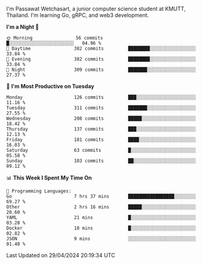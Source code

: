 
I'm Passawat Wetchasart, a junior computer science student at KMUTT, Thailand. I'm learning Go, gRPC, and web3 development.



<!--START_SECTION:waka-->
**I'm a Night 🦉** 

```text
🌞 Morning                56 commits          █░░░░░░░░░░░░░░░░░░░░░░░░   04.96 % 
🌆 Daytime                382 commits         ████████░░░░░░░░░░░░░░░░░   33.84 % 
🌃 Evening                382 commits         ████████░░░░░░░░░░░░░░░░░   33.84 % 
🌙 Night                  309 commits         ███████░░░░░░░░░░░░░░░░░░   27.37 % 
```
📅 **I'm Most Productive on Tuesday** 

```text
Monday                   126 commits         ███░░░░░░░░░░░░░░░░░░░░░░   11.16 % 
Tuesday                  311 commits         ███████░░░░░░░░░░░░░░░░░░   27.55 % 
Wednesday                208 commits         █████░░░░░░░░░░░░░░░░░░░░   18.42 % 
Thursday                 137 commits         ███░░░░░░░░░░░░░░░░░░░░░░   12.13 % 
Friday                   181 commits         ████░░░░░░░░░░░░░░░░░░░░░   16.03 % 
Saturday                 63 commits          █░░░░░░░░░░░░░░░░░░░░░░░░   05.58 % 
Sunday                   103 commits         ██░░░░░░░░░░░░░░░░░░░░░░░   09.12 % 
```


📊 **This Week I Spent My Time On** 

```text
💬 Programming Languages: 
Go                       7 hrs 37 mins       █████████████████░░░░░░░░   69.27 % 
Other                    2 hrs 16 mins       █████░░░░░░░░░░░░░░░░░░░░   20.60 % 
YAML                     21 mins             █░░░░░░░░░░░░░░░░░░░░░░░░   03.28 % 
Docker                   18 mins             █░░░░░░░░░░░░░░░░░░░░░░░░   02.82 % 
JSON                     9 mins              ░░░░░░░░░░░░░░░░░░░░░░░░░   01.40 % 
```


 Last Updated on 29/04/2024 20:19:34 UTC
<!--END_SECTION:waka-->

<!--
**markpassawat/markpassawat** is a ✨ _special_ ✨ repository because its `README.md` (this file) appears on your GitHub profile.

Here are some ideas to get you started:

- 🔭 I’m currently working on ...
- 🌱 I’m currently learning ...
- 👯 I’m looking to collaborate on ...
- 🤔 I’m looking for help with ...
- 💬 Ask me about ...
- 📫 How to reach me: ...
- 😄 Pronouns: He/Him
- ⚡ Fun fact: ...
-->
